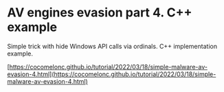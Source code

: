 # AV engines evasion part 4. C++ example

Simple trick with hide Windows API calls via ordinals. C++ implementation example.

[https://cocomelonc.github.io/tutorial/2022/03/18/simple-malware-av-evasion-4.html](https://cocomelonc.github.io/tutorial/2022/03/18/simple-malware-av-evasion-4.html)
